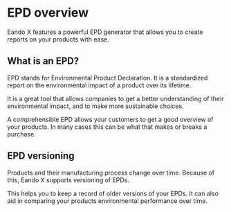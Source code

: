 # EPD overview

Eando X features a powerful EPD generator that allows you to create reports on your products with ease.

## What is an EPD?

EPD stands for Environmental Product Declaration. It is a standardized report on the environmental impact of a product over its lifetime.

It is a great tool that allows companies to get a better understanding of their environmental impact, and to make more sustainable choices.

A comprehensible EPD allows your customers to get a good overview of your products. In many cases this can be what that makes or breaks a purchase.

## EPD versioning

Products and their manufacturing process change over time. Because of this, Eando X supports versioning of EPDs.

This helps you to keep a record of older versions of your EPDs. It can also aid in comparing your products environmental performance over time.
